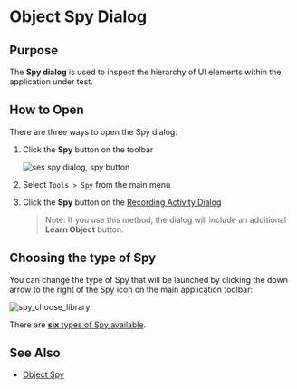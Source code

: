 # Object Spy Dialog

## Purpose

The **Spy dialog** is used to inspect the hierarchy of UI elements within the application under test.

## How to Open

There are three ways to open the Spy dialog:

1. Click the **Spy** button on the toolbar

    ![ses spy dialog, spy button](./img/ses_spy_dialog1.png)

2. Select `Tools > Spy` from the main menu
3. Click the **Spy** button on the [Recording Activity Dialog](recording_activity_dialog.md)

    > Note: If you use this method, the dialog will include an additional **Learn Object** button.

## Choosing the type of Spy

You can change the type of Spy that will be launched by clicking the down arrow to the right of the Spy icon on the main application toolbar:

![spy_choose_library](./img/object_spy1.png)

There are [**six** types of Spy available](object_spy.md).

## See Also

- [Object Spy](object_spy.md)